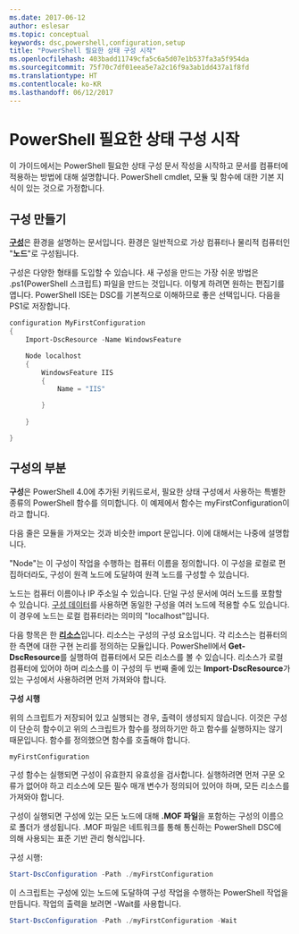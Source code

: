 ```yaml
---
ms.date: 2017-06-12
author: eslesar
ms.topic: conceptual
keywords: dsc,powershell,configuration,setup
title: "PowerShell 필요한 상태 구성 시작"
ms.openlocfilehash: 403badd11749cfa5c6a5d07e1b537fa3a5f954da
ms.sourcegitcommit: 75f70c7df01eea5e7a2c16f9a3ab1dd437a1f8fd
ms.translationtype: HT
ms.contentlocale: ko-KR
ms.lasthandoff: 06/12/2017
---
```

<a id="getting-started-with-powershell-desired-state-configuration" class="xliff"></a>
# PowerShell 필요한 상태 구성 시작 #

이 가이드에서는 PowerShell 필요한 상태 구성 문서 작성을 시작하고 문서를 컴퓨터에 적용하는 방법에 대해 설명합니다. PowerShell cmdlet, 모듈 및 함수에 대한 기본 지식이 있는 것으로 가정합니다. 


<a id="create-a-configuration" class="xliff"></a>
## 구성 만들기 ##

[**구성**](https://msdn.microsoft.com/en-us/powershell/dsc/configurations)은 환경을 설명하는 문서입니다. 환경은 일반적으로 가상 컴퓨터나 물리적 컴퓨터인 "**노드**"로 구성됩니다. 

구성은 다양한 형태를 도입할 수 있습니다. 새 구성을 만드는 가장 쉬운 방법은 .ps1(PowerShell 스크립트) 파일을 만드는 것입니다. 이렇게 하려면 원하는 편집기를 엽니다. PowerShell ISE는 DSC를 기본적으로 이해하므로 좋은 선택입니다. 다음을 PS1로 저장합니다.

```powershell
configuration MyFirstConfiguration
{
    Import-DscResource -Name WindowsFeature

    Node localhost
    {
        WindowsFeature IIS
        {
            Name = "IIS"

        }
        
    }

}
```
<a id="parts-of-a-configuration" class="xliff"></a>
## 구성의 부분 ##
**구성**은 PowerShell 4.0에 추가된 키워드로서, 필요한 상태 구성에서 사용하는 특별한 종류의 PowerShell 함수를 의미합니다. 이 예제에서 함수는 myFirstConfiguration이라고 합니다. 

다음 줄은 모듈을 가져오는 것과 비슷한 import 문입니다. 이에 대해서는 나중에 설명합니다.

"Node"는 이 구성이 작업을 수행하는 컴퓨터 이름을 정의합니다. 이 구성을 로컬로 편집하더라도, 구성이 원격 노드에 도달하여 원격 노드를 구성할 수 있습니다. 

노드는 컴퓨터 이름이나 IP 주소일 수 있습니다. 단일 구성 문서에 여러 노드를 포함할 수 있습니다. [구성 데이터](https://msdn.microsoft.com/en-us/powershell/dsc/configdata)를 사용하면 동일한 구성을 여러 노드에 적용할 수도 있습니다. 이 경우에 노드는 로컬 컴퓨터라는 의미의 "localhost"입니다. 

다음 항목은 한 [**리소스**](https://msdn.microsoft.com/en-us/powershell/dsc/resources)입니다. 리소스는 구성의 구성 요소입니다. 각 리소스는 컴퓨터의 한 측면에 대한 구현 논리를 정의하는 모듈입니다. PowerShell에서 **Get-DscResource**를 실행하여 컴퓨터에서 모든 리소스를 볼 수 있습니다. 리소스가 로컬 컴퓨터에 있어야 하며 리소스를 이 구성의 두 번째 줄에 있는 **Import-DscResource**가 있는 구성에서 사용하려면 먼저 가져와야 합니다. 

**구성 시행**

위의 스크립트가 저장되어 있고 실행되는 경우, 출력이 생성되지 않습니다. 이것은 구성이 단순히 함수이고 위의 스크립트가 함수를 정의하기만 하고 함수를 실행하지는 않기 때문입니다. 함수를 정의했으면 함수를 호출해야 합니다.
```powershell
myFirstConfiguration
```

구성 함수는 실행되면 구성이 유효한지 유효성을 검사합니다. 실행하려면 먼저 구문 오류가 없어야 하고 리소스에 모든 필수 매개 변수가 정의되어 있어야 하며, 모든 리소스를 가져와야 합니다.

구성이 실행되면 구성에 있는 모든 노드에 대해 **.MOF 파일**을 포함하는 구성의 이름으로 폴더가 생성됩니다. .MOF 파일은 네트워크를 통해 통신하는 PowerShell DSC에 의해 사용되는 표준 기반 관리 형식입니다.

구성 시행:
```powershell
Start-DscConfiguration -Path ./myFirstConfiguration
```
이 스크립트는 구성에 있는 노드에 도달하여 구성 작업을 수행하는 PowerShell 작업을 만듭니다. 작업의 출력을 보려면 -Wait를 사용합니다. 
```powershell
Start-DscConfiguration -Path ./myFirstConfiguration -Wait
```

